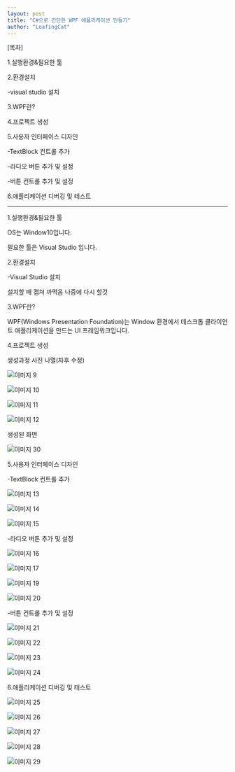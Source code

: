```yaml
---
layout: post
title: "C#으로 간단한 WPF 애플리케이션 만들기"
author: "LoafingCat"
---
```


[목차]

1.실행환경&필요한 툴

2.환경설치

-visual studio 설치

3.WPF란?

4.프로젝트 생성

5.사용자 인터페이스 디자인

-TextBlock 컨트롤 추가

-라디오 버튼 추가 및 설정

-버튼 컨트롤 추가 및 설정

6.애플리케이션 디버깅 및 테스트

----------------------------------


1.실행환경&필요한 툴

OS는 Window10입니다.

필요한 툴은 Visual Studio 입니다.



2.환경설치

-Visual Studio 설치

설치할 때 캡쳐 까먹음 나중에 다시 할것

3.WPF란?

WPF(Windows Presentation Foundation)는 Window 환경에서 데스크톱 클라이언트 애플리케이션을 만드는 UI 프레임워크입니다.


4.프로젝트 생성


생성과정 사진 나열(차후 수정)

![이미지 9](https://github.com/Loafingcat/JungolCodeTestLoafingcat/assets/98324619/afc52927-aaad-4ebb-af7b-369d1a497125)

![이미지 10](https://github.com/Loafingcat/JungolCodeTestLoafingcat/assets/98324619/75bce0ac-d7f5-460d-a323-0e93b38ee240)

![이미지 11](https://github.com/Loafingcat/JungolCodeTestLoafingcat/assets/98324619/e3fb6931-114d-4117-b98f-ff361010611f)

![이미지 12](https://github.com/Loafingcat/JungolCodeTestLoafingcat/assets/98324619/2dfce4c4-b558-4ecd-940a-b826706a23fd)

생성된 화면


![이미지 30](https://github.com/Loafingcat/JungolCodeTestLoafingcat/assets/98324619/b0d65a65-c02c-4aa7-b0c7-48b031330373)


5.사용자 인터페이스 디자인

-TextBlock 컨트롤 추가

![이미지 13](https://github.com/Loafingcat/JungolCodeTestLoafingcat/assets/98324619/0744ea8f-903b-4d47-9cb3-b11e251a8ad5)

![이미지 14](https://github.com/Loafingcat/JungolCodeTestLoafingcat/assets/98324619/e2ebc0cc-1334-45b4-9c16-891928be73a2)

![이미지 15](https://github.com/Loafingcat/JungolCodeTestLoafingcat/assets/98324619/9a297ade-1aef-450a-8a90-95c3ffa5c431)


-라디오 버튼 추가 및 설정

![이미지 16](https://github.com/Loafingcat/JungolCodeTestLoafingcat/assets/98324619/7158198c-5f5e-4aad-a5a1-159f01156273)

![이미지 17](https://github.com/Loafingcat/JungolCodeTestLoafingcat/assets/98324619/51d76c57-0b81-4df9-9be7-a1696af879d7)

![이미지 19](https://github.com/Loafingcat/JungolCodeTestLoafingcat/assets/98324619/53bcfa3c-daf9-4d86-9e6d-1967203b51bc)

![이미지 20](https://github.com/Loafingcat/JungolCodeTestLoafingcat/assets/98324619/4ffaf680-26cf-4a67-ae04-7306f8082a7c)

-버튼 컨트롤 추가 및 설정

![이미지 21](https://github.com/Loafingcat/JungolCodeTestLoafingcat/assets/98324619/d9df2d45-de3e-458d-9818-40323cf998eb)

![이미지 22](https://github.com/Loafingcat/JungolCodeTestLoafingcat/assets/98324619/010a05e8-adcc-4443-9d6f-4b97fc095f2e)

![이미지 23](https://github.com/Loafingcat/JungolCodeTestLoafingcat/assets/98324619/024a841c-da99-4512-acf4-407952c5ae8f)

![이미지 24](https://github.com/Loafingcat/JungolCodeTestLoafingcat/assets/98324619/c325c5e0-7f26-4bec-8cd9-f7ab28ba9f2a)

6.애플리케이션 디버깅 및 테스트

![이미지 25](https://github.com/Loafingcat/JungolCodeTestLoafingcat/assets/98324619/f92e711a-746d-4693-ad05-81c3d55191b0)

![이미지 26](https://github.com/Loafingcat/JungolCodeTestLoafingcat/assets/98324619/c8cf77c1-998b-4abb-9a3c-5f2731e787aa)

![이미지 27](https://github.com/Loafingcat/JungolCodeTestLoafingcat/assets/98324619/9329ae45-d449-409a-9e37-92f253f36579)

![이미지 28](https://github.com/Loafingcat/JungolCodeTestLoafingcat/assets/98324619/8731094d-9a69-4ec0-8631-5d0524b8aec2)

![이미지 29](https://github.com/Loafingcat/JungolCodeTestLoafingcat/assets/98324619/670d9f4b-4444-47a3-ad37-806b18d12c67)